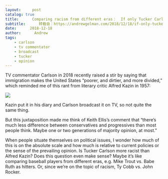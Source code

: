 ```yaml
---
layout:     post
catalog: true
title:      Comparing racism from different eras：  If only Tucker Carlson had been around in the 1950s he could’ve been a New York Intellectual.
subtitle:      转载自：https://andrewgelman.com/2018/12/18/if-only-tucker-carlson-had-been-around-in-the-1950s-he-couldve-been-a-new-york-intellectual/
date:      2018-12-18
author:      Andrew
tags:
    - carlson
    - tv commentator
    - broadcast
    - tucker
    - opinion
---
```





TV commentator Carlson in 2018 recently raised a stir by saying that immigration makes the United States “poorer, and dirtier, and more divided,” which reminded me of this rant from literary critic Alfred Kazin in 1957:

![](https://andrewgelman.com/wp-content/uploads/2013/03/Screen-Shot-2013-03-16-at-6.12.03-PM.png)


Kazin put it in his diary and Carlson broadcast it on TV, so not quite the same thing.

But this juxtaposition made me think of Keith Ellis’s comment that “there’s much less difference between conservatives and progressives than most people think. Maybe one or two generations of majority opinion, at most.”

When people situate themselves on political issues, I wonder how much of this is on the absolute scale and how much is relative to current policies or the sense of the prevailing opinion. Is Tucker Carlson more racist than Alfred Kazin? Does this question even make sense? Maybe it’s like comparing baseball players from different eras, e.g. Mike Trout vs. Babe Ruth as hitters. Or, since we’re on the topic of racism, Ty Cobb vs. John Rocker.



